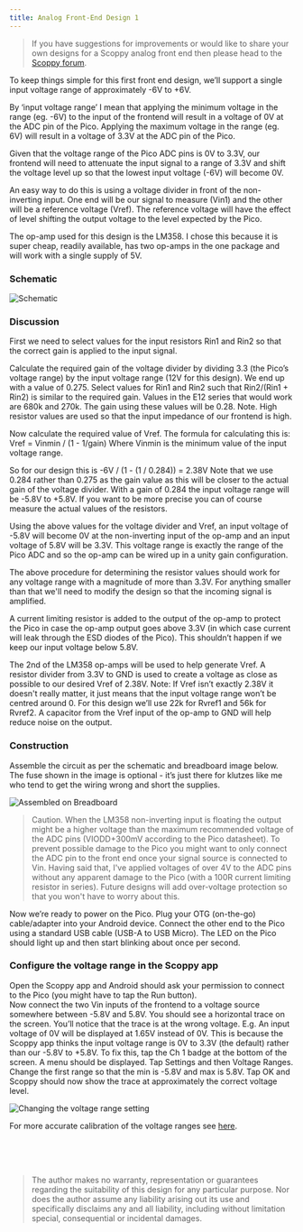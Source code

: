 ```yaml
---
title: Analog Front-End Design 1
---
```


 
> If you have suggestions for improvements or would like to share your own designs for a Scoppy analog front end then please head to the [Scoppy forum](https://github.com/fhdm-dev/scoppy/discussions).
    

To keep things simple for this first front end design, we’ll support a single input voltage range of approximately -6V to +6V.

By ‘input voltage range’ I mean that applying the minimum voltage in the range (eg. -6V) to the input of the frontend will result in a voltage of 0V at the ADC pin of the Pico. Applying the maximum voltage in the range (eg. 6V) will result in a voltage of 3.3V at the ADC pin of the Pico.

Given that the voltage range of the Pico ADC pins is 0V to 3.3V, our frontend will need to attenuate the input signal to a range of 3.3V and shift the voltage level up so that the lowest input voltage (-6V) will become 0V.

An easy way to do this is using a voltage divider in front of the non-inverting input. One end will be our signal to measure (Vin1) and the other will be a reference voltage (Vref). The reference voltage will have the effect of level shifting the output voltage to the level expected by the Pico.

The op-amp used for this design is the LM358. I chose this because it is super cheap, readily available, has two op-amps in the one package and will work with a single supply of 5V.

### Schematic

![Schematic](https://github.com/fhdm-dev/scoppy/raw/main/images/frontend1/schematic.png)

### Discussion
First we need to select values for the input resistors Rin1 and Rin2 so that the correct gain is applied to the input signal.

Calculate the required gain of the voltage divider by dividing 3.3 (the Pico’s voltage range) by the input voltage range (12V for this design). We end up with a value of 0.275.
Select values for Rin1 and Rin2 such that Rin2/(Rin1 + Rin2) is similar to the required gain. Values in the E12 series that would work are 680k and 270k. The gain using these values will be 0.28. Note. High resistor values are used so that the input impedance of our frontend is high.

Now calculate the required value of Vref. The formula for calculating this is:
Vref = Vinmin / (1 - 1/gain)
Where Vinmin is the minimum value of the input voltage range.

So for our design this is -6V / (1 - (1 / 0.284)) = 2.38V
Note that we use 0.284 rather than 0.275 as the gain value as this will be closer to the actual gain of the voltage divider. With a gain of 0.284 the input voltage range will be -5.8V to +5.8V. If you want to be more precise you can of course measure the actual values of the resistors.

Using the above values for the voltage divider and Vref, an input voltage of -5.8V will become 0V at the non-inverting input of the op-amp and an input voltage of 5.8V will be 3.3V. This voltage range is exactly the range of the Pico ADC and so the op-amp can be wired up in a unity gain configuration.

The above procedure for determining the resistor values should work for any voltage range with a magnitude of more than 3.3V. For anything smaller than that we'll need to modify the design so that the incoming signal is amplified.

A current limiting resistor is added to the output of the op-amp to protect the Pico in case the op-amp output goes above 3.3V (in which case current will leak through the ESD diodes of the Pico). This shouldn’t happen if we keep our input voltage below 5.8V.

The 2nd of the LM358 op-amps will be used to help generate Vref. A resistor divider from 3.3V to GND is used to create a voltage as close as possible to our desired Vref of 2.38V. Note: If Vref isn’t exactly 2.38V it doesn't really matter, it just means that the input voltage range won’t be centred around 0. For this design we’ll use 22k for Rvref1 and 56k for Rvref2. A capacitor from the Vref input of the op-amp to GND will help reduce noise on the output.

### Construction
Assemble the circuit as per the schematic and breadboard image below. The fuse shown in the image is optional - it’s just there for klutzes like me who tend to get the wiring wrong and short the supplies.

![Assembled on Breadboard](https://github.com/fhdm-dev/scoppy/raw/main/images/frontend1/bb2.png)

> Caution. When the LM358 non-inverting input is floating the output might be a higher voltage than the maximum recommended voltage of the ADC pins (VIODD+300mV according to the Pico datasheet). To prevent possible damage to the Pico you might want to only connect the ADC pin to the front end once your signal source is connected to Vin. Having said that, I've applied voltages of over 4V to the ADC pins without any apparent damage to the Pico (with a 100R current limiting resistor in series). Future designs will add over-voltage protection so that you won't have to worry about this.  

Now we’re ready to power on the Pico. Plug your OTG (on-the-go) cable/adapter into your Android device. Connect the other end to the Pico using a standard USB cable (USB-A to USB Micro). The LED on the Pico should light up and then start blinking about once per second.

### Configure the voltage range in the Scoppy app
Open the Scoppy app and Android should ask your permission to connect to the Pico (you might have to tap the Run button).  
Now connect the two Vin inputs of the frontend to a voltage source somewhere between -5.8V and 5.8V. You should see a horizontal trace on the screen. You’ll notice that the trace is at the wrong voltage. E.g. An input voltage of 0V will be displayed at 1.65V instead of 0V. This is because the Scoppy app thinks the input voltage range is 0V to 3.3V (the default) rather than our -5.8V to +5.8V. To fix this, tap the Ch 1 badge at the bottom of the screen. A menu should be displayed. Tap Settings and then Voltage Ranges. Change the first range so that the min is -5.8V and max is 5.8V. Tap OK and Scoppy should now show the trace at approximately the correct voltage level.  

![Changing the voltage range setting](https://github.com/fhdm-dev/scoppy/raw/main/images/frontend1/voltage-range.png)

For more accurate calibration of the voltage ranges see [here](./Vertical-Calibration).

<br>    
<br>    
<br>    
    
> The author makes no warranty, representation or guarantees regarding the suitability of this design for any particular purpose. Nor does the author assume any liability arising out its use and specifically disclaims any and all liability, including without limitation special, consequential or incidental damages.








